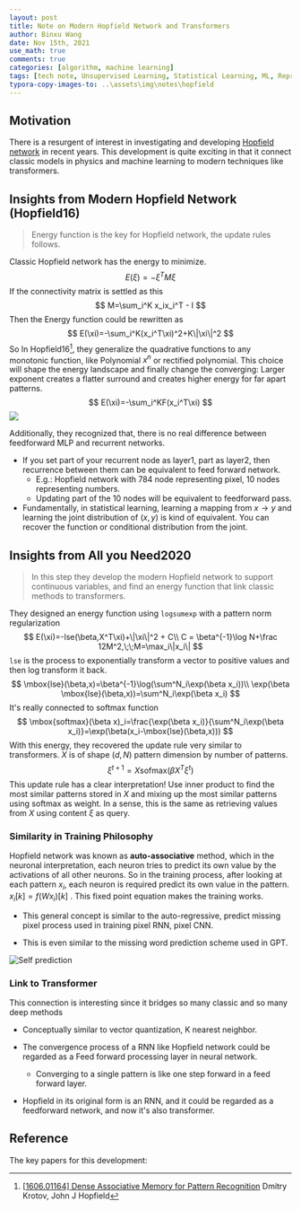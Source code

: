 ```yaml
---
layout: post
title: Note on Modern Hopfield Network and Transformers
author: Binxu Wang
date: Nov 15th, 2021
use_math: true
comments: true
categories: [algorithm, machine learning]
tags: [tech note, Unsupervised Learning, Statistical Learning, ML, Representation Learning, RNN, Transformers]
typora-copy-images-to: ..\assets\img\notes\hopfield
---
```


## Motivation

There is a resurgent of interest in investigating and developing [Hopfield network](Note-on-Hopfield-Network) in recent years. This development is quite exciting in that it connect classic models in physics and machine learning to modern techniques like transformers. 



## Insights from Modern Hopfield Network (Hopfield16)

> Energy function is the key for Hopfield network, the update rules follows. 

Classic Hopfield network has the energy to minimize.
$$
E(\xi)=-\xi^TM\xi
$$
If the connectivity matrix is settled as this  
$$
M=\sum_i^K x_ix_i^T - I
$$
Then the Energy function could be rewritten as 
$$
E(\xi)=-\sum_i^K(x_i^T\xi)^2+K\|\xi\|^2
$$
So In Hopfield16[^1], they generalize the quadrative functions to any monotonic function, like Polynomial $x^n$ or rectified polynomial. This choice will shape the energy landscape and finally change the converging: Larger exponent creates a flatter surround and creates higher energy for far apart patterns. 
$$
E(\xi)=-\sum_i^KF(x_i^T\xi)
$$
![](..\assets\img\notes\hopfield\F1.medium.gif)

Additionally, they recognized that, there is no real difference between feedforward MLP and recurrent networks. 

* If you set part of your recurrent node as layer1, part as layer2, then recurrence between them can be equivalent to feed forward network. 
  * E.g.: Hopfield network with 784 node representing pixel, 10 nodes representing numbers. 
  * Updating part of the 10 nodes will be equivalent to feedforward pass. 
* Fundamentally, in statistical learning, learning a mapping from $x\to y$ and learning the joint distribution of $(x,y)$ is kind of equivalent. You can recover the function or conditional distribution from the joint. 





## Insights from All you Need2020 

> In this step they develop the modern Hopfield network to support continuous variables, and find an energy function that link classic methods to transformers. 

They designed an energy function using `logsumexp` with a pattern norm regularization
$$
E(\xi)=-lse(\beta,X^T\xi)+\|\xi\|^2 + C\\
C = \beta^{-1}\log N+\frac 12M^2,\;\;M=\max_i\|x_i\|
$$
`lse` is the process to exponentially transform a vector to positive values and then log transform it back. 
$$
\mbox{lse}(\beta,x)=\beta^{-1}\log(\sum^N_i\exp(\beta x_i))\\
\exp(\beta \mbox{lse}(\beta,x))=\sum^N_i\exp(\beta x_i)
$$
It's really connected to softmax function 
$$
\mbox{softmax}(\beta x)_i=\frac{\exp(\beta x_i)}{\sum^N_i\exp(\beta x_i)}=\exp(\beta(x_i-\mbox{lse}(\beta,x)))
$$
With this energy, they recovered the update rule very similar to transformers. $X$ is of shape $(d,N)$ pattern dimension by number of patterns. 
$$
\xi^{t+1}=X \mbox{sofmax}(\beta X^T\xi^t)
$$
This update rule has a clear interpretation! Use inner product to find the most similar patterns stored in $X$ and mixing up the most similar patterns using softmax as weight. In a sense, this is the same as retrieving values from $X$ using content $\xi$ as query. 



### Similarity in Training Philosophy

Hopfield network was known as **auto-associative** method, which in the neuronal interpretation, each neuron tries to predict its own value by the activations of all other neurons. So in the training process, after looking at each pattern $x_i$, each neuron is required predict its own value in the pattern. $x_i[k]=f(Wx_i)[k]$ . This fixed point equation makes the training works. 

* This general concept is similar to the auto-regressive, predict missing pixel process used in training pixel RNN, pixel CNN. 

* This is even similar to the missing word prediction scheme used in GPT. 

![Self prediction](..\assets\img\notes\hopfield\image-20211115114501657.png)



### Link to Transformer

This connection is interesting since it bridges so many classic and so many deep methods

* Conceptually similar to vector quantization, K nearest neighbor. 

* The convergence process of a RNN like Hopfield network could be regarded as a Feed forward processing layer in neural network. 
  * Converging to a single pattern is like one step forward in a feed forward layer. 
* Hopfield in its original form is an RNN, and it could be regarded as a feedforward network, and now it's also transformer. 



## Reference 

The key papers for this development: 

[^1]:[[1606.01164\] Dense Associative Memory for Pattern Recognition](https://arxiv.org/abs/1606.01164) Dmitry Krotov, John J Hopfield
[^2]:[[2008.06996\] Large Associative Memory Problem in Neurobiology and Machine Learning](https://arxiv.org/abs/2008.06996)  Dmitry Krotov, John Hopfield
[^3]:[[2008.02217\] Hopfield Networks is All You Need](https://arxiv.org/abs/2008.02217)
[^4]:[Hopfield Networks is All You Need | ](https://ml-jku.github.io/hopfield-layers/)[hopfield](https://ml-jku.github.io/hopfield-layers/)[-layers (ml-jku.github.io)](https://ml-jku.github.io/hopfield-layers/)

